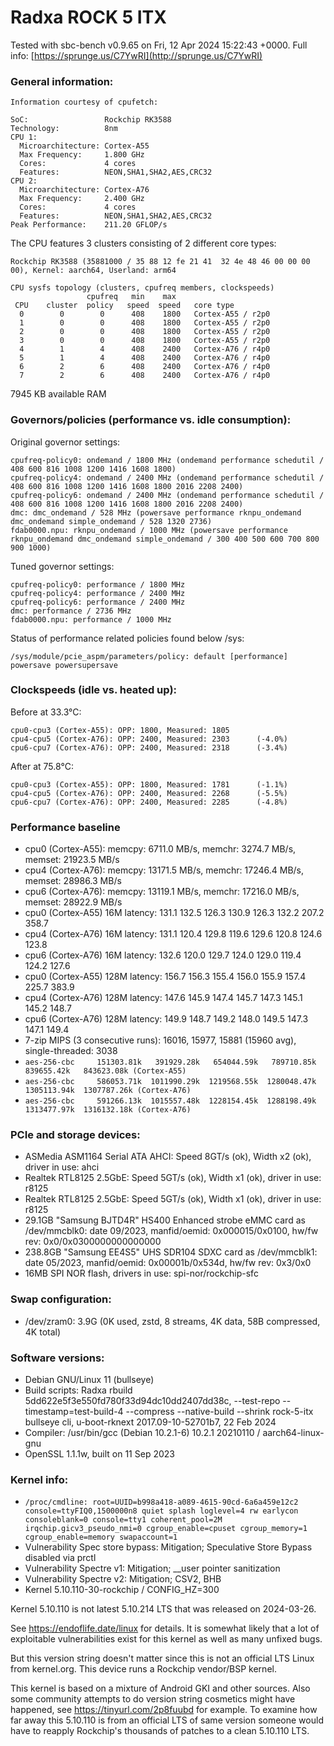 # Radxa ROCK 5 ITX

Tested with sbc-bench v0.9.65 on Fri, 12 Apr 2024 15:22:43 +0000. Full info: [https://sprunge.us/C7YwRI](http://sprunge.us/C7YwRI)

### General information:

    Information courtesy of cpufetch:
    
    SoC:                 Rockchip RK3588
    Technology:          8nm
    CPU 1:
      Microarchitecture: Cortex-A55
      Max Frequency:     1.800 GHz
      Cores:             4 cores
      Features:          NEON,SHA1,SHA2,AES,CRC32
    CPU 2:
      Microarchitecture: Cortex-A76
      Max Frequency:     2.400 GHz
      Cores:             4 cores
      Features:          NEON,SHA1,SHA2,AES,CRC32
    Peak Performance:    211.20 GFLOP/s
    
The CPU features 3 clusters consisting of 2 different core types:

    Rockchip RK3588 (35881000 / 35 88 12 fe 21 41  32 4e 48 46 00 00 00 00), Kernel: aarch64, Userland: arm64
    
    CPU sysfs topology (clusters, cpufreq members, clockspeeds)
                     cpufreq   min    max
     CPU    cluster  policy   speed  speed   core type
      0        0        0      408    1800   Cortex-A55 / r2p0
      1        0        0      408    1800   Cortex-A55 / r2p0
      2        0        0      408    1800   Cortex-A55 / r2p0
      3        0        0      408    1800   Cortex-A55 / r2p0
      4        1        4      408    2400   Cortex-A76 / r4p0
      5        1        4      408    2400   Cortex-A76 / r4p0
      6        2        6      408    2400   Cortex-A76 / r4p0
      7        2        6      408    2400   Cortex-A76 / r4p0

7945 KB available RAM

### Governors/policies (performance vs. idle consumption):

Original governor settings:

    cpufreq-policy0: ondemand / 1800 MHz (ondemand performance schedutil / 408 600 816 1008 1200 1416 1608 1800)
    cpufreq-policy4: ondemand / 2400 MHz (ondemand performance schedutil / 408 600 816 1008 1200 1416 1608 1800 2016 2208 2400)
    cpufreq-policy6: ondemand / 2400 MHz (ondemand performance schedutil / 408 600 816 1008 1200 1416 1608 1800 2016 2208 2400)
    dmc: dmc_ondemand / 528 MHz (powersave performance rknpu_ondemand dmc_ondemand simple_ondemand / 528 1320 2736)
    fdab0000.npu: rknpu_ondemand / 1000 MHz (powersave performance rknpu_ondemand dmc_ondemand simple_ondemand / 300 400 500 600 700 800 900 1000)

Tuned governor settings:

    cpufreq-policy0: performance / 1800 MHz
    cpufreq-policy4: performance / 2400 MHz
    cpufreq-policy6: performance / 2400 MHz
    dmc: performance / 2736 MHz
    fdab0000.npu: performance / 1000 MHz

Status of performance related policies found below /sys:

    /sys/module/pcie_aspm/parameters/policy: default [performance] powersave powersupersave

### Clockspeeds (idle vs. heated up):

Before at 33.3°C:

    cpu0-cpu3 (Cortex-A55): OPP: 1800, Measured: 1805 
    cpu4-cpu5 (Cortex-A76): OPP: 2400, Measured: 2303      (-4.0%)
    cpu6-cpu7 (Cortex-A76): OPP: 2400, Measured: 2318      (-3.4%)

After at 75.8°C:

    cpu0-cpu3 (Cortex-A55): OPP: 1800, Measured: 1781      (-1.1%)
    cpu4-cpu5 (Cortex-A76): OPP: 2400, Measured: 2268      (-5.5%)
    cpu6-cpu7 (Cortex-A76): OPP: 2400, Measured: 2285      (-4.8%)

### Performance baseline

  * cpu0 (Cortex-A55): memcpy: 6711.0 MB/s, memchr: 3274.7 MB/s, memset: 21923.5 MB/s
  * cpu4 (Cortex-A76): memcpy: 13171.5 MB/s, memchr: 17246.4 MB/s, memset: 28986.3 MB/s
  * cpu6 (Cortex-A76): memcpy: 13119.1 MB/s, memchr: 17216.0 MB/s, memset: 28922.9 MB/s
  * cpu0 (Cortex-A55) 16M latency: 131.1 132.5 126.3 130.9 126.3 132.2 207.2 358.7 
  * cpu4 (Cortex-A76) 16M latency: 131.1 120.4 129.8 119.6 129.6 120.8 124.6 123.8 
  * cpu6 (Cortex-A76) 16M latency: 132.6 120.0 129.7 124.0 129.0 119.4 124.2 127.6 
  * cpu0 (Cortex-A55) 128M latency: 156.7 156.3 155.4 156.0 155.9 157.4 225.7 383.9 
  * cpu4 (Cortex-A76) 128M latency: 147.6 145.9 147.4 145.7 147.3 145.1 145.2 148.7 
  * cpu6 (Cortex-A76) 128M latency: 149.9 148.7 149.2 148.0 149.5 147.3 147.1 149.4 
  * 7-zip MIPS (3 consecutive runs): 16016, 15977, 15881 (15960 avg), single-threaded: 3038
  * `aes-256-cbc     151303.81k   391929.28k   654044.59k   789710.85k   839655.42k   843623.08k (Cortex-A55)`
  * `aes-256-cbc     586053.71k  1011990.29k  1219568.55k  1280048.47k  1305113.94k  1307787.26k (Cortex-A76)`
  * `aes-256-cbc     591266.13k  1015557.48k  1228154.45k  1288198.49k  1313477.97k  1316132.18k (Cortex-A76)`

### PCIe and storage devices:

  * ASMedia ASM1164 Serial ATA AHCI: Speed 8GT/s (ok), Width x2 (ok), driver in use: ahci
  * Realtek RTL8125 2.5GbE: Speed 5GT/s (ok), Width x1 (ok), driver in use: r8125
  * Realtek RTL8125 2.5GbE: Speed 5GT/s (ok), Width x1 (ok), driver in use: r8125
  * 29.1GB "Samsung BJTD4R" HS400 Enhanced strobe eMMC card as /dev/mmcblk0: date 09/2023, manfid/oemid: 0x000015/0x0100, hw/fw rev: 0x0/0x0300000000000000
  * 238.8GB "Samsung EE4S5" UHS SDR104 SDXC card as /dev/mmcblk1: date 05/2023, manfid/oemid: 0x00001b/0x534d, hw/fw rev: 0x3/0x0
  * 16MB SPI NOR flash, drivers in use: spi-nor/rockchip-sfc

### Swap configuration:

  * /dev/zram0: 3.9G (0K used, zstd, 8 streams, 4K data, 58B compressed, 4K total)

### Software versions:

  * Debian GNU/Linux 11 (bullseye)
  * Build scripts: Radxa rbuild 5dd622e5f3e550fd780f33d94dc10dd2407dd38c, --test-repo --timestamp=test-build-4 --compress --native-build --shrink rock-5-itx bullseye cli, u-boot-rknext 2017.09-10-52701b7, 22 Feb 2024
  * Compiler: /usr/bin/gcc (Debian 10.2.1-6) 10.2.1 20210110 / aarch64-linux-gnu
  * OpenSSL 1.1.1w, built on 11 Sep 2023          

### Kernel info:

  * `/proc/cmdline: root=UUID=b998a418-a089-4615-90cd-6a6a459e12c2 console=ttyFIQ0,1500000n8 quiet splash loglevel=4 rw earlycon consoleblank=0 console=tty1 coherent_pool=2M irqchip.gicv3_pseudo_nmi=0 cgroup_enable=cpuset cgroup_memory=1 cgroup_enable=memory swapaccount=1`
  * Vulnerability Spec store bypass: Mitigation; Speculative Store Bypass disabled via prctl
  * Vulnerability Spectre v1:        Mitigation; __user pointer sanitization
  * Vulnerability Spectre v2:        Mitigation; CSV2, BHB
  * Kernel 5.10.110-30-rockchip / CONFIG_HZ=300

Kernel 5.10.110 is not latest 5.10.214 LTS that was released on 2024-03-26.

See https://endoflife.date/linux for details. It is somewhat likely that
a lot of exploitable vulnerabilities exist for this kernel as well as many
unfixed bugs.

But this version string doesn't matter since this is not an official LTS Linux
from kernel.org. This device runs a Rockchip vendor/BSP kernel.

This kernel is based on a mixture of Android GKI and other sources. Also some
community attempts to do version string cosmetics might have happened, see
https://tinyurl.com/2p8fuubd for example. To examine how far away this 5.10.110
is from an official LTS of same version someone would have to reapply Rockchip's
thousands of patches to a clean 5.10.110 LTS.